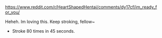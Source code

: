 https://www.reddit.com/r/HeartShapedHentai/comments/dy17cf/im_ready_for_you/

Heheh. Im loving this.
Keep stroking, fellow~

- Stroke 80 times in 45 seconds.
